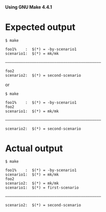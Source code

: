 #### Using GNU Make 4.4.1

# Expected output

```text
$ make

foo1%    :  $(*) = -by-scenario1
scenario1:  $(*) = mk/mk

———————————————————————————————————————————

foo2
scenario2:  $(*) = second-scenario
```

or

```text
$ make

foo1%    :  $(*) = -by-scenario1
foo2
scenario1:  $(*) = mk/mk

———————————————————————————————————————————

scenario2:  $(*) = second-scenario
```

# Actual output

```text
$ make

foo1%    :  $(*) = -by-scenario1
scenario1:  $(*) = mk/mk
foo2
scenario2:  $(*) = mk/mk
scenario1:  $(*) = first-scenario

———————————————————————————————————————————

scenario2:  $(*) = second-scenario
```

